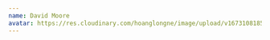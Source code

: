 ```yaml
---
name: David Moore
avatar: https://res.cloudinary.com/hoanglongne/image/upload/v1673108185/Rectangle_102_bswwxx.png
---
```

